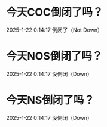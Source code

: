 # 今天COC倒闭了吗？

2025-1-22 0:14:17 倒闭了（Not Down）

# 今天NOS倒闭了吗？

2025-1-22 0:14:17 没倒闭（Down）

# 今天NS倒闭了吗？

2025-1-22 0:14:17 没倒闭（Down）


